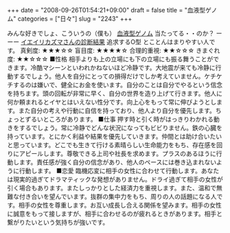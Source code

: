 +++
date = "2008-09-26T01:54:21+09:00"
draft = false
title = "血液型ゲノム"
categories = ["日々"]
slug = "2243"
+++

みんな好きでしょ、こういうの（僕も）
<a href="http://blood-genome.com/index.html" target="_blank">血液型ゲノム</a>
当たってる・・のか？
ーーー
<a href="http://blood-genome.com/d/92008/9261/926484544548/" target="_blank">イエイリカズマさんの診断結果</a>
追求するO型
とことんはまりやすい人です。
真剣度:	★★★☆☆
盲目度:	★★★★☆
合理的重視:	★★☆☆☆
きまぐれ度:	★★☆☆☆
■性格
相手よりも上の立場にも下の立場にも振る舞うことができます。冷酷マシーンといわれかねないほど冷静です。大地震が来ても冷静に行動するでしょう。他人を自分にとっての損得だけでしか考えていません。ケチケチするのは嫌いで、健全にお金を使います。自分のことは自分でやるという信念を持ちます。頭の回転が非常に早く、自分の世界を造り上げて行きます。他人に何か頼まれるとイヤとはいえない性分です。向上心をもって常に伸びようとします。また自分の考えや行動に自信を持っており、他人より自分を優先します。ちょっとずるいところがあります。
■仕事
押す時と引く時がはっきりわかれる動きをするでしょう。常に冷静でどんな状況になってもビビりません。鉄の心臓を持っています。とにかく利益や結果を優先していきます。仲間とは助け合いたいと思っています。どこでも生きて行ける素晴らしい生命能力をもち、存在感を回りにアピールします。尊敬できる上司や社長を求めます。プラスのあるほうに行動します。責任感が強く自分の信念があり、他人のペースには巻き込まれないように行動します。
■恋愛
臨機応変に相手の女性に合わせて行動します。あなたは現実的過ぎてドラマティックな発想がありません。ドライ過ぎて相手の女性が引く場合もあります。またしっかりとした経済力を重視します。また、温和で無難な付き合いを望んでいます。抜群の集中力をもち、周りの人の話題になる人です。相手の女性を尊重します。お互い成長し合える関係を望みます。相手の女性に誠意をもって接しますが、相手に合わせるのが疲れるときがあります。相手と繋がりたいという気持ちが強いです。
